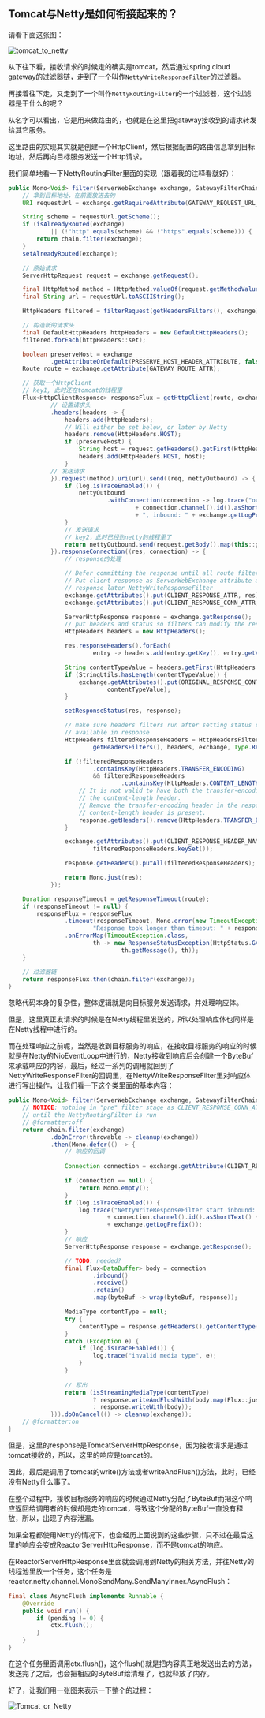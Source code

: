 ## Tomcat与Netty是如何衔接起来的？

请看下面这张图：

![tomcat_to_netty](resources/tomcat_to_netty.png)

从下往下看，接收请求的时候走的确实是tomcat，然后通过spring cloud gateway的过滤器链，走到了一个叫作`NettyWriteResponseFilter`的过滤器。

再接着往下走，又走到了一个叫作`NettyRoutingFilter`的一个过滤器，这个过滤器是干什么的呢？

从名字可以看出，它是用来做路由的，也就是在这里把gateway接收到的请求转发给其它服务。

这里路由的实现其实就是创建一个HttpClient，然后根据配置的路由信息拿到目标地址，然后再向目标服务发送一个Http请求。

我们简单地看一下NettyRoutingFilter里面的实现（跟着我的注释看就好）：

```java
public Mono<Void> filter(ServerWebExchange exchange, GatewayFilterChain chain) {
    // 拿到目标地址，在前面放进去的
    URI requestUrl = exchange.getRequiredAttribute(GATEWAY_REQUEST_URL_ATTR);

    String scheme = requestUrl.getScheme();
    if (isAlreadyRouted(exchange)
            || (!"http".equals(scheme) && !"https".equals(scheme))) {
        return chain.filter(exchange);
    }
    setAlreadyRouted(exchange);

    // 原始请求
    ServerHttpRequest request = exchange.getRequest();

    final HttpMethod method = HttpMethod.valueOf(request.getMethodValue());
    final String url = requestUrl.toASCIIString();

    HttpHeaders filtered = filterRequest(getHeadersFilters(), exchange);

    // 构造新的请求头
    final DefaultHttpHeaders httpHeaders = new DefaultHttpHeaders();
    filtered.forEach(httpHeaders::set);

    boolean preserveHost = exchange
            .getAttributeOrDefault(PRESERVE_HOST_HEADER_ATTRIBUTE, false);
    Route route = exchange.getAttribute(GATEWAY_ROUTE_ATTR);

    // 获取一个HttpClient
    // key1, 此时还在tomcat的线程里
    Flux<HttpClientResponse> responseFlux = getHttpClient(route, exchange)
            // 设置请求头
            .headers(headers -> {
                headers.add(httpHeaders);
                // Will either be set below, or later by Netty
                headers.remove(HttpHeaders.HOST);
                if (preserveHost) {
                    String host = request.getHeaders().getFirst(HttpHeaders.HOST);
                    headers.add(HttpHeaders.HOST, host);
                }
            // 发送请求
            }).request(method).uri(url).send((req, nettyOutbound) -> {
                if (log.isTraceEnabled()) {
                    nettyOutbound
                            .withConnection(connection -> log.trace("outbound route: "
                                    + connection.channel().id().asShortText()
                                    + ", inbound: " + exchange.getLogPrefix()));
                }
                // 发送请求
                // key2，此时已经到netty的线程里了
                return nettyOutbound.send(request.getBody().map(this::getByteBuf));
            }).responseConnection((res, connection) -> {
                // response的处理

                // Defer committing the response until all route filters have run
                // Put client response as ServerWebExchange attribute and write
                // response later NettyWriteResponseFilter
                exchange.getAttributes().put(CLIENT_RESPONSE_ATTR, res);
                exchange.getAttributes().put(CLIENT_RESPONSE_CONN_ATTR, connection);

                ServerHttpResponse response = exchange.getResponse();
                // put headers and status so filters can modify the response
                HttpHeaders headers = new HttpHeaders();

                res.responseHeaders().forEach(
                        entry -> headers.add(entry.getKey(), entry.getValue()));

                String contentTypeValue = headers.getFirst(HttpHeaders.CONTENT_TYPE);
                if (StringUtils.hasLength(contentTypeValue)) {
                    exchange.getAttributes().put(ORIGINAL_RESPONSE_CONTENT_TYPE_ATTR,
                            contentTypeValue);
                }

                setResponseStatus(res, response);

                // make sure headers filters run after setting status so it is
                // available in response
                HttpHeaders filteredResponseHeaders = HttpHeadersFilter.filter(
                        getHeadersFilters(), headers, exchange, Type.RESPONSE);

                if (!filteredResponseHeaders
                        .containsKey(HttpHeaders.TRANSFER_ENCODING)
                        && filteredResponseHeaders
                                .containsKey(HttpHeaders.CONTENT_LENGTH)) {
                    // It is not valid to have both the transfer-encoding header and
                    // the content-length header.
                    // Remove the transfer-encoding header in the response if the
                    // content-length header is present.
                    response.getHeaders().remove(HttpHeaders.TRANSFER_ENCODING);
                }

                exchange.getAttributes().put(CLIENT_RESPONSE_HEADER_NAMES,
                        filteredResponseHeaders.keySet());

                response.getHeaders().putAll(filteredResponseHeaders);

                return Mono.just(res);
            });

    Duration responseTimeout = getResponseTimeout(route);
    if (responseTimeout != null) {
        responseFlux = responseFlux
                .timeout(responseTimeout, Mono.error(new TimeoutException(
                        "Response took longer than timeout: " + responseTimeout)))
                .onErrorMap(TimeoutException.class,
                        th -> new ResponseStatusException(HttpStatus.GATEWAY_TIMEOUT,
                                th.getMessage(), th));
    }

    // 过滤器链
    return responseFlux.then(chain.filter(exchange));
}
```

忽略代码本身的复杂性，整体逻辑就是向目标服务发送请求，并处理响应体。

但是，这里真正发请求的时候是在Netty线程里发送的，所以处理响应体也同样是在Netty线程中进行的。

而在处理响应之前呢，当然是收到目标服务的响应，在接收目标服务的响应的时候就是在Netty的NioEventLoop中进行的，Netty接收到响应后会创建一个ByteBuf来承载响应的内容，最后，经过一系列的调用就回到了NettyWriteResponseFilter的回调里，在NettyWriteResponseFilter里对响应体进行写出操作，让我们看一下这个类里面的基本内容：

```java
public Mono<Void> filter(ServerWebExchange exchange, GatewayFilterChain chain) {
    // NOTICE: nothing in "pre" filter stage as CLIENT_RESPONSE_CONN_ATTR is not added
    // until the NettyRoutingFilter is run
    // @formatter:off
    return chain.filter(exchange)
            .doOnError(throwable -> cleanup(exchange))
            .then(Mono.defer(() -> {
                // 响应的回调
                
                Connection connection = exchange.getAttribute(CLIENT_RESPONSE_CONN_ATTR);

                if (connection == null) {
                    return Mono.empty();
                }
                if (log.isTraceEnabled()) {
                    log.trace("NettyWriteResponseFilter start inbound: "
                            + connection.channel().id().asShortText() + ", outbound: "
                            + exchange.getLogPrefix());
                }
                // 响应
                ServerHttpResponse response = exchange.getResponse();

                // TODO: needed?
                final Flux<DataBuffer> body = connection
                        .inbound()
                        .receive()
                        .retain()
                        .map(byteBuf -> wrap(byteBuf, response));

                MediaType contentType = null;
                try {
                    contentType = response.getHeaders().getContentType();
                }
                catch (Exception e) {
                    if (log.isTraceEnabled()) {
                        log.trace("invalid media type", e);
                    }
                }
                
                // 写出
                return (isStreamingMediaType(contentType)
                        ? response.writeAndFlushWith(body.map(Flux::just))
                        : response.writeWith(body));
            })).doOnCancel(() -> cleanup(exchange));
    // @formatter:on
}
```

但是，这里的response是TomcatServerHttpResponse，因为接收请求是通过tomcat接收的，所以，这里的响应是tomcat的。

因此，最后是调用了tomcat的write()方法或者writeAndFlush()方法，此时，已经没有Netty什么事了。

在整个过程中，接收目标服务的响应的时候通过Netty分配了ByteBuf而把这个响应返回给调用者的时候却是走的tomcat，导致这个分配的ByteBuf一直没有释放，所以，出现了内存泄漏。

如果全程都使用Netty的情况下，也会经历上面说到的这些步骤，只不过在最后这里的响应会变成ReactorServerHttpResponse，而不是tomcat的响应。

在ReactorServerHttpResponse里面就会调用到Netty的相关方法，并往Netty的线程池里放一个任务，这个任务是reactor.netty.channel.MonoSendMany.SendManyInner.AsyncFlush：

```java
final class AsyncFlush implements Runnable {
    @Override
    public void run() {
        if (pending != 0) {
            ctx.flush();
        }
    }
}
```

在这个任务里面调用ctx.flush()，这个flush()就是把内容真正地发送出去的方法，发送完了之后，也会把相应的ByteBuf给清理了，也就释放了内存。

好了，让我们用一张图来表示一下整个的过程：

![Tomcat_or_Netty](resources/Tomcat_or_Netty.png)








